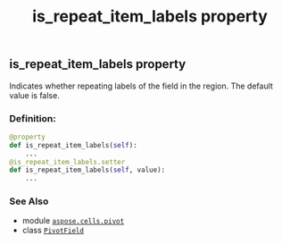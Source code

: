 ﻿---
title: is_repeat_item_labels property
second_title: Aspose.Cells for Python via .NET API References
description: 
type: docs
weight: 470
url: /aspose.cells.pivot/pivotfield/is_repeat_item_labels/
is_root: false
---

## is_repeat_item_labels property


Indicates whether repeating labels of the field in the region.
The default value is false.
### Definition:
```python
@property
def is_repeat_item_labels(self):
    ...
@is_repeat_item_labels.setter
def is_repeat_item_labels(self, value):
    ...
```

### See Also
* module [`aspose.cells.pivot`](../../)
* class [`PivotField`](/cells/python-net/aspose.cells.pivot/pivotfield)
